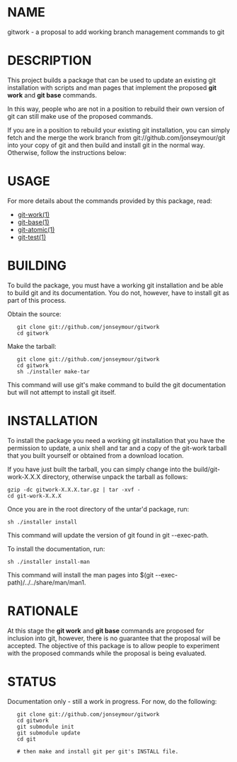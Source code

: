 NAME
====
gitwork - a proposal to add working branch management commands to git

DESCRIPTION
===========
This project builds a package that can be used to update an existing git installation with scripts
and man pages that implement the proposed **git work** and **git base** commands.

In this way, people who are not in a position to rebuild their own version of git can still
make use of the proposed commands.

If you are in a position to rebuild your existing git installation, you can simply
fetch and the merge the work branch from git://github.com/jonseymour/git into your copy of git
and then build and install git in the normal way. Otherwise, follow the instructions below:

USAGE
=====
For more details about the commands provided by this package, read:
<ul>
<li><a href="https://jonseymour.s3.amazonaws.com/git-work.html" target="browse">git-work(1)</a></li>
<li><a href="https://jonseymour.s3.amazonaws.com/git-base.html" target="browse">git-base(1)</a></li>
<li><a href="https://jonseymour.s3.amazonaws.com/git-atomic.html" target="browse">git-atomic(1)</a></li>
<li><a href="https://jonseymour.s3.amazonaws.com/git-test.html" target="browse">git-test(1)</a></li>
</ul>


BUILDING
========
To build the package, you must have a working git installation and be able to build git
and its documentation. You do not, however, have to install git as part of this process.

Obtain the source:

       git clone git://github.com/jonseymour/gitwork
       cd gitwork

Make the tarball:

       git clone git://github.com/jonseymour/gitwork
       cd gitwork
       sh ./installer make-tar

This command will use git's make command to build the git documentation but
will not attempt to install git itself.

INSTALLATION
============
To install the package you need a working git installation that you have the
permission to update, a unix shell and tar and a copy of the git-work tarball
that you built yourself or obtained from a download location.

If you have just built the tarball, you can simply change into the
build/git-work-X.X.X directory, otherwise unpack the tarball
as follows:

	gzip -dc gitwork-X.X.X.tar.gz | tar -xvf -
	cd git-work-X.X.X

Once you are in the root directory of the untar'd package, run:

	sh ./installer install

This command will update the version of git found in git --exec-path.

To install the documentation, run:

	sh ./installer install-man

This command will install the man pages into $(git --exec-path)/../../share/man/man1.

RATIONALE
=========
At this stage the **git work** and **git base** commands are proposed for inclusion
into git, however, there is no guarantee that the proposal will be accepted. The
objective of this package is to allow people to experiment with the proposed
commands while the proposal is being evaluated.


STATUS
======
Documentation only - still a work in progress. For now, do the following:
	 
       git clone git://github.com/jonseymour/gitwork
       cd gitwork
       git submodule init
       git submodule update
       cd git

       # then make and install git per git's INSTALL file.

